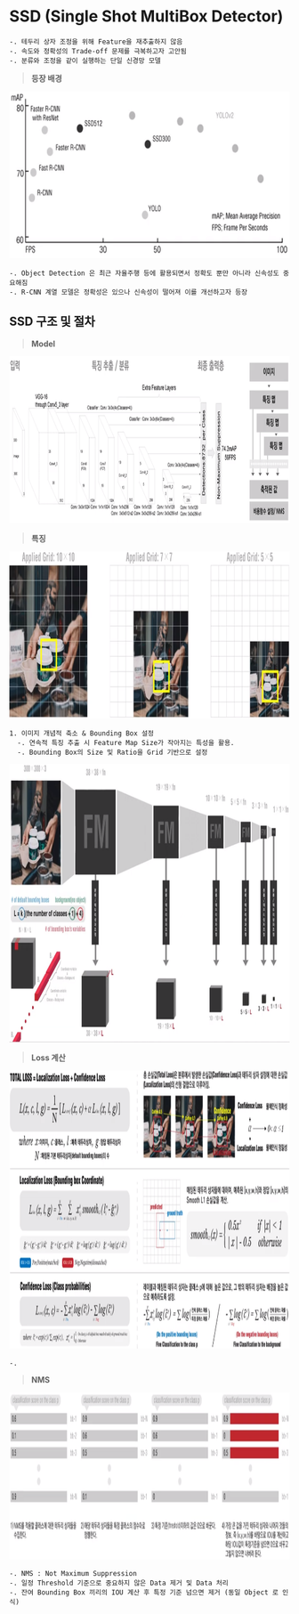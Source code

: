 # SSD (Single Shot MultiBox Detector)
    
    -. 테두리 상자 조정을 위해 Feature을 재추출하지 않음
    -. 속도와 정확성의 Trade-off 문제를 극복하고자 고안됨
    -. 분류와 조정을 같이 실행하는 단일 신경망 모델
   
>**등장 배경**

<img src="https://github.com/falling90/SSD/blob/main/Reference/Image/1.PNG" width="600px" height="300px"></img><br/>  

    -. Object Detection 은 최근 자율주행 등에 활용되면서 정확도 뿐만 아니라 신속성도 중요해짐
    -. R-CNN 계열 모델은 정확성은 있으나 신속성이 떨어져 이를 개선하고자 등장


## SSD 구조 및 절차
>**Model**

<img src="https://github.com/falling90/SSD/blob/main/Reference/Image/2.PNG" width="1000px" height="300px"></img><br/>  

>**특징**

<img src="https://github.com/falling90/SSD/blob/main/Reference/Image/3.PNG" width="1000px" height="300px"></img><br/>  

    1. 이미지 개념적 축소 & Bounding Box 설정
      -. 연속적 특징 추출 시 Feature Map Size가 작아지는 특성을 활용.
      -. Bounding Box의 Size 및 Ratio을 Grid 기반으로 설정
      
<img src="https://github.com/falling90/SSD/blob/main/Reference/Image/4.PNG" width="1000px" height="500px"></img><br/>  


>**Loss 계산**

<img src="https://github.com/falling90/SSD/blob/main/Reference/Image/5.PNG" width="1000px" height="500px"></img><br/>  

    -. 


>**NMS**

<img src="https://github.com/falling90/SSD/blob/main/Reference/Image/6.PNG" width="1000px" height="300px"></img><br/>  

    -. NMS : Not Maximum Suppression
    -. 일정 Threshold 기준으로 중요하지 않은 Data 제거 및 Data 처리
    -. 잔여 Bounding Box 끼리의 IOU 계산 후 특정 기준 넘으면 제거 (동일 Object 로 인식)
